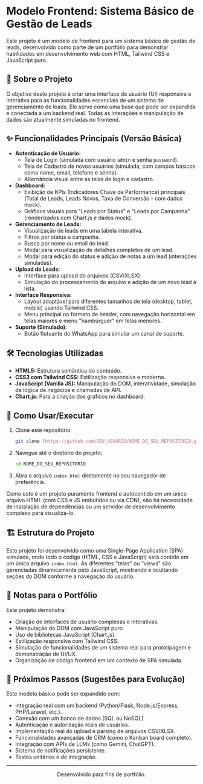 # Modelo Frontend: Sistema Básico de Gestão de Leads

Este projeto é um modelo de frontend para um sistema básico de gestão de leads, desenvolvido como parte de um portfólio para demonstrar habilidades em desenvolvimento web com HTML, Tailwind CSS e JavaScript puro.

## 🎯 Sobre o Projeto

O objetivo deste projeto é criar uma interface de usuário (UI) responsiva e interativa para as funcionalidades essenciais de um sistema de gerenciamento de leads. Ele serve como uma base que pode ser expandida e conectada a um backend real. Todas as interações e manipulação de dados são atualmente simuladas no frontend.

## ✨ Funcionalidades Principais (Versão Básica)

* **Autenticação de Usuário:**
    * Tela de Login (simulada com usuário `admin` e senha `password`).
    * Tela de Cadastro de novos usuários (simulada, com campos básicos como nome, email, telefone e senha).
    * Alternância visual entre as telas de login e cadastro.
* **Dashboard:**
    * Exibição de KPIs (Indicadores Chave de Performance) principais (Total de Leads, Leads Novos, Taxa de Conversão - com dados mock).
    * Gráficos visuais para "Leads por Status" e "Leads por Campanha" (renderizados com Chart.js e dados mock).
* **Gerenciamento de Leads:**
    * Visualização de leads em uma tabela interativa.
    * Filtros por status e campanha.
    * Busca por nome ou email do lead.
    * Modal para visualização de detalhes completos de um lead.
    * Modal para edição do status e adição de notas a um lead (interações simuladas).
* **Upload de Leads:**
    * Interface para upload de arquivos (CSV/XLSX).
    * Simulação do processamento do arquivo e adição de um novo lead à lista.
* **Interface Responsiva:**
    * Layout adaptável para diferentes tamanhos de tela (desktop, tablet, mobile) usando Tailwind CSS.
    * Menu principal no formato de header, com navegação horizontal em telas maiores e menu "hambúrguer" em telas menores.
* **Suporte (Simulado):**
    * Botão flutuante do WhatsApp para simular um canal de suporte.

## 🛠️ Tecnologias Utilizadas

* **HTML5:** Estrutura semântica do conteúdo.
* **CSS3 com Tailwind CSS:** Estilização responsiva e moderna.
* **JavaScript (Vanilla JS):** Manipulação do DOM, interatividade, simulação de lógica de negócios e chamadas de API.
* **Chart.js:** Para a criação dos gráficos no dashboard.

## 🚀 Como Usar/Executar

1.  Clone este repositório:
    ```bash
    git clone [https://github.com/SEU_USUARIO/NOME_DO_SEU_REPOSITORIO.git](https://github.com/SEU_USUARIO/NOME_DO_SEU_REPOSITORIO.git)
    ```
2.  Navegue até o diretório do projeto:
    ```bash
    cd NOME_DO_SEU_REPOSITORIO
    ```
3.  Abra o arquivo `index.html` diretamente no seu navegador de preferência.

Como este é um projeto puramente frontend e autocontido em um único arquivo HTML (com CSS e JS embutidos ou via CDN), não há necessidade de instalação de dependências ou um servidor de desenvolvimento complexo para visualizá-lo.

## 🏗️ Estrutura do Projeto

Este projeto foi desenvolvido como uma Single-Page Application (SPA) simulada, onde todo o código (HTML, CSS e JavaScript) está contido em um único arquivo `index.html`. As diferentes "telas" ou "views" são gerenciadas dinamicamente pelo JavaScript, mostrando e ocultando seções do DOM conforme a navegação do usuário.

## 📝 Notas para o Portfólio

Este projeto demonstra:
* Criação de interfaces de usuário complexas e interativas.
* Manipulação do DOM com JavaScript puro.
* Uso de bibliotecas JavaScript (Chart.js).
* Estilização responsiva com Tailwind CSS.
* Simulação de funcionalidades de um sistema real para prototipagem e demonstração de UI/UX.
* Organização de código frontend em um contexto de SPA simulada.

## 🌱 Próximos Passos (Sugestões para Evolução)

Este modelo básico pode ser expandido com:
* Integração real com um backend (Python/Flask, Node.js/Express, PHP/Laravel, etc.).
* Conexão com um banco de dados (SQL ou NoSQL).
* Autenticação e autorização reais de usuários.
* Implementação real do upload e parsing de arquivos CSV/XLSX.
* Funcionalidades avançadas de CRM (como o Kanban board completo).
* Integração com APIs de LLMs (como Gemini, ChatGPT).
* Sistema de notificações persistente.
* Testes unitários e de integração.

---

<p align="center">Desenvolvido para fins de portfólio.</p>

